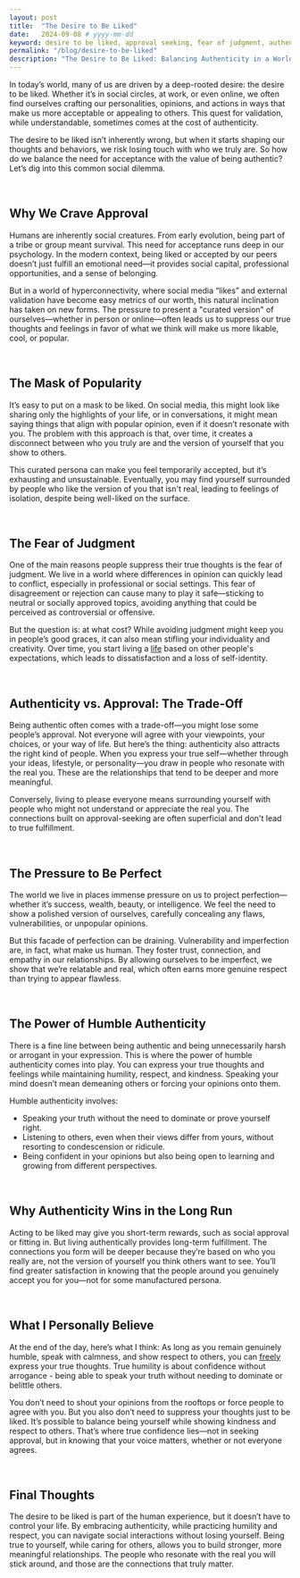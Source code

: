 ```yaml
---
layout: post
title:  "The Desire to Be Liked"
date:   2024-09-08 # yyyy-mm-dd
keyword: desire to be liked, approval seeking, fear of judgment, authenticity
permalink: "/blog/desire-to-be-liked"
description: "The Desire to Be Liked: Balancing Authenticity in a World of Approval-Seeking"
---
```


In today’s world, many of us are driven by a deep-rooted desire: the desire to be liked. Whether it’s in social circles, at work, or even online, we often find ourselves crafting our personalities, opinions, and actions in ways that make us more acceptable or appealing to others. This quest for validation, while understandable, sometimes comes at the cost of authenticity.

The desire to be liked isn’t inherently wrong, but when it starts shaping our thoughts and behaviors, we risk losing touch with who we truly are. So how do we balance the need for acceptance with the value of being authentic? Let’s dig into this common social dilemma.

<br/>

## Why We Crave Approval

Humans are inherently social creatures. From early evolution, being part of a tribe or group meant survival. This need for acceptance runs deep in our psychology. In the modern context, being liked or accepted by our peers doesn’t just fulfill an emotional need—it provides social capital, professional opportunities, and a sense of belonging.

But in a world of hyperconnectivity, where social media “likes” and external validation have become easy metrics of our worth, this natural inclination has taken on new forms. The pressure to present a "curated version" of ourselves—whether in person or online—often leads us to suppress our true thoughts and feelings in favor of what we think will make us more likable, cool, or popular.

<br/>

## The Mask of Popularity

It’s easy to put on a mask to be liked. On social media, this might look like sharing only the highlights of your life, or in conversations, it might mean saying things that align with popular opinion, even if it doesn’t resonate with you. The problem with this approach is that, over time, it creates a disconnect between who you truly are and the version of yourself that you show to others.

This curated persona can make you feel temporarily accepted, but it’s exhausting and unsustainable. Eventually, you may find yourself surrounded by people who like the version of you that isn't real, leading to feelings of isolation, despite being well-liked on the surface.

<br/>

## The Fear of Judgment

One of the main reasons people suppress their true thoughts is the fear of judgment. We live in a world where differences in opinion can quickly lead to conflict, especially in professional or social settings. This fear of disagreement or rejection can cause many to play it safe—sticking to neutral or socially approved topics, avoiding anything that could be perceived as controversial or offensive.

But the question is: at what cost? While avoiding judgment might keep you in people’s good graces, it can also mean stifling your individuality and creativity. Over time, you start living a <a href="https://prashantkikani.com/blog/reel-life" target="_blank">life</a> based on other people's expectations, which leads to dissatisfaction and a loss of self-identity.

<br/>

## Authenticity vs. Approval: The Trade-Off

Being authentic often comes with a trade-off—you might lose some people’s approval. Not everyone will agree with your viewpoints, your choices, or your way of life. But here’s the thing: authenticity also attracts the right kind of people. When you express your true self—whether through your ideas, lifestyle, or personality—you draw in people who resonate with the real you. These are the relationships that tend to be deeper and more meaningful.

Conversely, living to please everyone means surrounding yourself with people who might not understand or appreciate the real you. The connections built on approval-seeking are often superficial and don't lead to true fulfillment.

<br/>

## The Pressure to Be Perfect

The world we live in places immense pressure on us to project perfection—whether it’s success, wealth, beauty, or intelligence. We feel the need to show a polished version of ourselves, carefully concealing any flaws, vulnerabilities, or unpopular opinions.

But this facade of perfection can be draining. Vulnerability and imperfection are, in fact, what make us human. They foster trust, connection, and empathy in our relationships. By allowing ourselves to be imperfect, we show that we’re relatable and real, which often earns more genuine respect than trying to appear flawless.

<br/>

## The Power of Humble Authenticity

There is a fine line between being authentic and being unnecessarily harsh or arrogant in your expression. This is where the power of humble authenticity comes into play. You can express your true thoughts and feelings while maintaining humility, respect, and kindness. Speaking your mind doesn’t mean demeaning others or forcing your opinions onto them.

Humble authenticity involves:
* Speaking your truth without the need to dominate or prove yourself right.
* Listening to others, even when their views differ from yours, without resorting to condescension or ridicule.
* Being confident in your opinions but also being open to learning and growing from different perspectives.

<br/>

## Why Authenticity Wins in the Long Run

Acting to be liked may give you short-term rewards, such as social approval or fitting in. But living authentically provides long-term fulfillment. The connections you form will be deeper because they’re based on who you really are, not the version of yourself you think others want to see. You’ll find greater satisfaction in knowing that the people around you genuinely accept you for you—not for some manufactured persona.

<br/>

## What I Personally Believe

At the end of the day, here’s what I think: As long as you remain genuinely humble, speak with calmness, and show respect to others, you can <a href="https://prashantkikani.com/blog/freedom-vs-equality" target="_blank">freely</a> express your true thoughts. True humility is about confidence without arrogance - being able to speak your truth without needing to dominate or belittle others.

You don’t need to shout your opinions from the rooftops or force people to agree with you. But you also don’t need to suppress your thoughts just to be liked. It’s possible to balance being yourself while showing kindness and respect to others. That’s where true confidence lies—not in seeking approval, but in knowing that your voice matters, whether or not everyone agrees.

<br/>

## Final Thoughts

The desire to be liked is part of the human experience, but it doesn’t have to control your life. By embracing authenticity, while practicing humility and respect, you can navigate social interactions without losing yourself. Being true to yourself, while caring for others, allows you to build stronger, more meaningful relationships. The people who resonate with the real you will stick around, and those are the connections that truly matter.